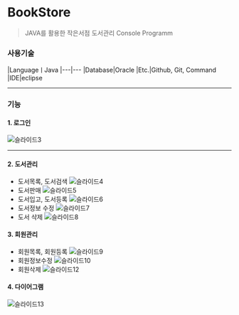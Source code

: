 # BookStore
> JAVA를 활용한 작은서점 도서관리 Console Programm

### 사용기술
|LanguageㅣJava
|---|---
|Database|Oracle
|Etc.|Github, Git, Command
|IDE|eclipse

-----

### 기능
#### 1. 로그인
![슬라이드3](https://user-images.githubusercontent.com/76926509/150718173-d577fe8f-6424-47d5-a9e6-43801b72a955.JPG)

------

#### 2. 도서관리

* 도서목록, 도서검색
![슬라이드4](https://user-images.githubusercontent.com/76926509/150718185-b02382cc-0552-4123-8f51-56143cf6df32.JPG)
* 도서판매
![슬라이드5](https://user-images.githubusercontent.com/76926509/150718200-5704c370-43f3-4ef0-8d06-063629bfaeb2.JPG)
* 도서입고, 도서등록
![슬라이드6](https://user-images.githubusercontent.com/76926509/150718212-86c2b301-46f9-43b1-87c0-a4d9b63811ad.JPG)
* 도서정보 수정
![슬라이드7](https://user-images.githubusercontent.com/76926509/150718231-9a960a6d-f941-4e82-ab1d-d09e3792a73a.PNG)
* 도서 삭제
![슬라이드8](https://user-images.githubusercontent.com/76926509/150718245-b61e12d9-19c9-4055-84e6-6d5b146c5ae9.JPG)

#### 3. 회원관리
* 회원목록, 회원등록
![슬라이드9](https://user-images.githubusercontent.com/76926509/150718278-561f226e-f574-462b-bf7d-8464cf7c7216.PNG)
* 회원정보수정
![슬라이드10](https://user-images.githubusercontent.com/76926509/150718285-8fa99590-6f4d-4ccb-aab1-b25878553697.JPG)
* 회원삭제
![슬라이드12](https://user-images.githubusercontent.com/76926509/150718307-7b456d36-b7bc-44b5-9154-7c38ebbad066.JPG)


#### 4. 다이어그램
![슬라이드13](https://user-images.githubusercontent.com/76926509/150718697-dc4a6973-231e-49ea-8fe6-07aa9a45721a.JPG)


